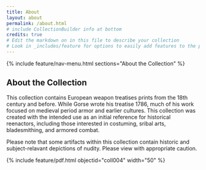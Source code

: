 ```yaml
---
title: About
layout: about
permalink: /about.html
# include CollectionBuilder info at bottom
credits: true
# Edit the markdown on in this file to describe your collection
# Look in _includes/feature for options to easily add features to the page
---
```



{% include feature/nav-menu.html sections="About the Collection" %}

## About the Collection

This collection contains European weapon treatises prints from the 18th century and before. While Gorse wrote his treatise 1786, much of his work focused on medieval period armor and earlier cultures. This collection was created with the intended use as an initial reference for historical reenactors, including those interested in costuming, sribal arts, bladesmithing, and armored combat. 

Please note that some artifacts within this collection contain historic and subject-relavant depictions of nudity. Please view with appropriate caution.


{% include feature/pdf.html objectid="coll004" width="50" %}


